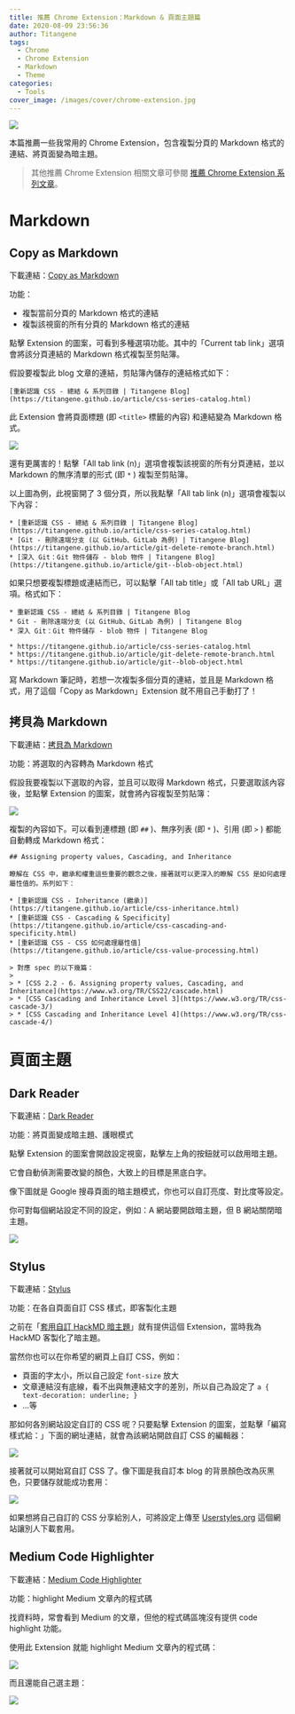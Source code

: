 ```yaml
---
title: 推薦 Chrome Extension：Markdown & 頁面主題篇
date: 2020-08-09 23:56:36
author: Titangene
tags:
  - Chrome
  - Chrome Extension
  - Markdown
  - Theme
categories:
  - Tools
cover_image: /images/cover/chrome-extension.jpg
---
```


![](../images/cover/chrome-extension.jpg)

本篇推薦一些我常用的 Chrome Extension，包含複製分頁的 Markdown 格式的連結、將頁面變為暗主題。

<!-- more -->

> 其他推薦 Chrome Extension 相關文章可參閱 [推薦 Chrome Extension 系列文章](https://titangene.github.io/tags/chrome-extension/)。

# Markdown

## Copy as Markdown

下載連結：[Copy as Markdown](https://chrome.google.com/webstore/detail/fkeaekngjflipcockcnpobkpbbfbhmdn)

功能：
- 複製當前分頁的 Markdown 格式的連結
- 複製該視窗的所有分頁的 Markdown 格式的連結

點擊 Extension 的圖案，可看到多種選項功能。其中的「Current tab link」選項會將該分頁連結的 Markdown 格式複製至剪貼簿。

假設要複製此 blog 文章的連結，剪貼簿內儲存的連結格式如下：

```
[重新認識 CSS - 總結 & 系列目錄 | Titangene Blog](https://titangene.github.io/article/css-series-catalog.html)
```

此 Extension 會將頁面標題 (即 `<title>` 標籤的內容) 和連結變為 Markdown 格式。

![](../images/recommend-chrome-extension-1/copy-as-markdown.png)

還有更厲害的！點擊「All tab link (n)」選項會複製該視窗的所有分頁連結，並以 Markdown 的無序清單的形式 (即 `*` ) 複製至剪貼簿。

以上圖為例，此視窗開了 3 個分頁，所以我點擊「All tab link (n)」選項會複製以下內容：

```
* [重新認識 CSS - 總結 & 系列目錄 | Titangene Blog](https://titangene.github.io/article/css-series-catalog.html)
* [Git - 刪除遠端分支 (以 GitHub、GitLab 為例) | Titangene Blog](https://titangene.github.io/article/git-delete-remote-branch.html)
* [深入 Git：Git 物件儲存 - blob 物件 | Titangene Blog](https://titangene.github.io/article/git--blob-object.html)
```

如果只想要複製標題或連結而已，可以點擊「All tab title」或「All tab URL」選項。格式如下：

```
* 重新認識 CSS - 總結 & 系列目錄 | Titangene Blog
* Git - 刪除遠端分支 (以 GitHub、GitLab 為例) | Titangene Blog
* 深入 Git：Git 物件儲存 - blob 物件 | Titangene Blog
```

```
* https://titangene.github.io/article/css-series-catalog.html
* https://titangene.github.io/article/git-delete-remote-branch.html
* https://titangene.github.io/article/git--blob-object.html
```

寫 Markdown 筆記時，若想一次複製多個分頁的連結，並且是 Markdown 格式，用了這個「Copy as Markdown」Extension 就不用自己手動打了！

## 拷貝為 Markdown

下載連結：[拷貝為 Markdown](https://chrome.google.com/webstore/detail/copy-as-markdown/dgoenpnkphkichnohepecnmpmihnabdg)

功能：將選取的內容轉為 Markdown 格式

假設我要複製以下選取的內容，並且可以取得 Markdown 格式，只要選取該內容後，並點擊 Extension 的圖案，就會將內容複製至剪貼簿：

![](../images/recommend-chrome-extension-1/copy-markdown.png)

複製的內容如下。可以看到連標題 (即 `##` )、無序列表 (即 `*` )、引用 (即 `>` ) 都能自動轉成 Markdown 格式：

```
## Assigning property values, Cascading, and Inheritance

瞭解在 CSS 中，繼承和權重這些重要的觀念之後，接著就可以更深入的瞭解 CSS 是如何處理屬性值的。系列如下：

* [重新認識 CSS - Inheritance (繼承)](https://titangene.github.io/article/css-inheritance.html)
* [重新認識 CSS - Cascading & Specificity](https://titangene.github.io/article/css-cascading-and-specificity.html)
* [重新認識 CSS - CSS 如何處理屬性值](https://titangene.github.io/article/css-value-processing.html)

> 對應 spec 的以下幾篇：
>
> * [CSS 2.2 - 6. Assigning property values, Cascading, and Inheritance](https://www.w3.org/TR/CSS22/cascade.html)
> * [CSS Cascading and Inheritance Level 3](https://www.w3.org/TR/css-cascade-3/)
> * [CSS Cascading and Inheritance Level 4](https://www.w3.org/TR/css-cascade-4/)
```

# 頁面主題

## Dark Reader

下載連結：[Dark Reader](https://chrome.google.com/webstore/detail/dark-reader/eimadpbcbfnmbkopoojfekhnkhdbieeh)

功能：將頁面變成暗主題、護眼模式

點擊 Extension 的圖案會開啟設定視窗，點擊左上角的按鈕就可以啟用暗主題。

它會自動偵測需要改變的顏色，大致上的目標是黑底白字。

像下圖就是 Google 搜尋頁面的暗主題模式，你也可以自訂亮度、對比度等設定。

你可對每個網站設定不同的設定，例如：A 網站要開啟暗主題，但 B 網站關閉暗主題。

![](../images/recommend-chrome-extension-1/dark-reader.png)

## Stylus

下載連結：[Stylus](https://chrome.google.com/webstore/detail/stylus/clngdbkpkpeebahjckkjfobafhncgmne)

功能：在各自頁面自訂 CSS 樣式，即客製化主題

之前在「[套用自訂 HackMD 暗主題](https://titangene.github.io/article/hackmd-dark-theme.html)」就有提供這個 Extension，當時我為 HackMD 客製化了暗主題。

當然你也可以在你希望的網頁上自訂 CSS，例如：
- 頁面的字太小，所以自己設定 `font-size` 放大
- 文章連結沒有底線，看不出與無連結文字的差別，所以自己為設定了 `a { text-decoration: underline; }`
- ...等

那如何各別網站設定自訂的 CSS 呢？只要點擊 Extension 的圖案，並點擊「編寫樣式給：」下面的網址連結，就會為該網站開啟自訂 CSS 的編輯器：

![](../images/recommend-chrome-extension-1/stylus-1.png)

接著就可以開始寫自訂 CSS 了。像下圖是我自訂本 blog 的背景顏色改為灰黑色，只要儲存就能成功套用：

![](../images/recommend-chrome-extension-1/stylus-2.png)

如果想將自己自訂的 CSS 分享給別人，可將設定上傳至 [Userstyles.org](https://userstyles.org/) 這個網站讓別人下載套用。

## Medium Code Highlighter

下載連結：[Medium Code Highlighter](https://chrome.google.com/webstore/detail/medium-code-highlighter/apdaagmhepellbjjbnaljaocodjjjjfd)

功能：highlight Medium 文章內的程式碼

找資料時，常會看到 Medium 的文章，但他的程式碼區塊沒有提供 code highlight 功能。

使用此 Extension 就能 highlight Medium 文章內的程式碼：

![](../images/recommend-chrome-extension-1/medium-code-highlighter-1.png)

而且還能自己選主題：

![](../images/recommend-chrome-extension-1/medium-code-highlighter-2.png)
